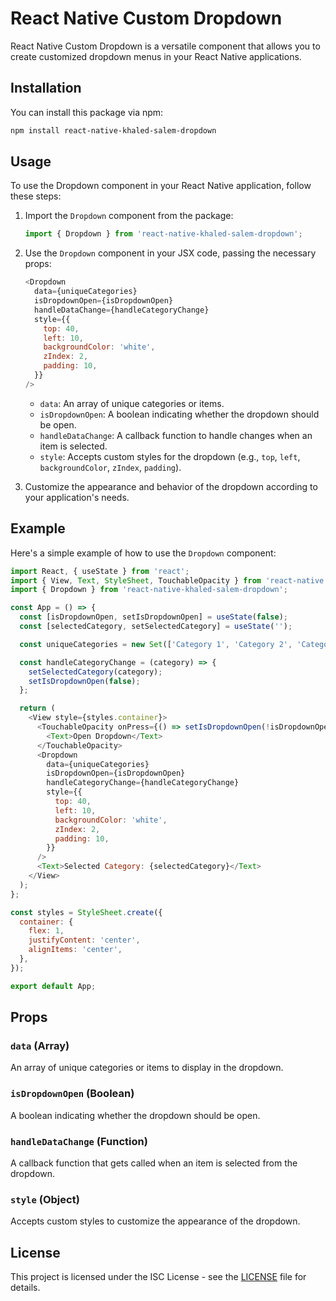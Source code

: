 
# React Native Custom Dropdown

React Native Custom Dropdown is a versatile component that allows you to create customized dropdown menus in your React Native applications.

## Installation

You can install this package via npm:

```bash
npm install react-native-khaled-salem-dropdown
```

## Usage

To use the Dropdown component in your React Native application, follow these steps:

1. Import the `Dropdown` component from the package:

   ```javascript
   import { Dropdown } from 'react-native-khaled-salem-dropdown';
   ```

2. Use the `Dropdown` component in your JSX code, passing the necessary props:

   ```javascript
   <Dropdown
     data={uniqueCategories}
     isDropdownOpen={isDropdownOpen}
     handleDataChange={handleCategoryChange}
     style={{
       top: 40,
       left: 10,
       backgroundColor: 'white',
       zIndex: 2,
       padding: 10,
     }}
   />
   ```

   - `data`: An array of unique categories or items.
   - `isDropdownOpen`: A boolean indicating whether the dropdown should be open.
   - `handleDataChange`: A callback function to handle changes when an item is selected.
   - `style`: Accepts custom styles for the dropdown (e.g., `top`, `left`, `backgroundColor`, `zIndex`, `padding`).

3. Customize the appearance and behavior of the dropdown according to your application's needs.

## Example

Here's a simple example of how to use the `Dropdown` component:

```javascript
import React, { useState } from 'react';
import { View, Text, StyleSheet, TouchableOpacity } from 'react-native';
import { Dropdown } from 'react-native-khaled-salem-dropdown';

const App = () => {
  const [isDropdownOpen, setIsDropdownOpen] = useState(false);
  const [selectedCategory, setSelectedCategory] = useState('');

  const uniqueCategories = new Set(['Category 1', 'Category 2', 'Category 3']);

  const handleCategoryChange = (category) => {
    setSelectedCategory(category);
    setIsDropdownOpen(false);
  };

  return (
    <View style={styles.container}>
      <TouchableOpacity onPress={() => setIsDropdownOpen(!isDropdownOpen)}>
        <Text>Open Dropdown</Text>
      </TouchableOpacity>
      <Dropdown
        data={uniqueCategories}
        isDropdownOpen={isDropdownOpen}
        handleCategoryChange={handleCategoryChange}
        style={{
          top: 40,
          left: 10,
          backgroundColor: 'white',
          zIndex: 2,
          padding: 10,
        }}
      />
      <Text>Selected Category: {selectedCategory}</Text>
    </View>
  );
};

const styles = StyleSheet.create({
  container: {
    flex: 1,
    justifyContent: 'center',
    alignItems: 'center',
  },
});

export default App;
```

## Props

### `data` (Array)

An array of unique categories or items to display in the dropdown.

### `isDropdownOpen` (Boolean)

A boolean indicating whether the dropdown should be open.

### `handleDataChange` (Function)

A callback function that gets called when an item is selected from the dropdown.

### `style` (Object)

Accepts custom styles to customize the appearance of the dropdown.

## License

This project is licensed under the ISC License - see the [LICENSE](LICENSE) file for details.
